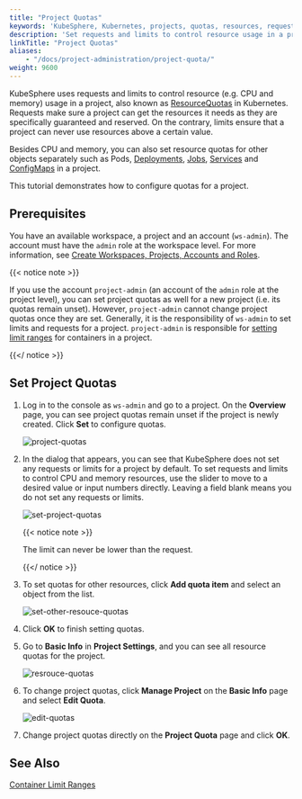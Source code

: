 ```yaml
---
title: "Project Quotas"
keywords: 'KubeSphere, Kubernetes, projects, quotas, resources, requests, limits'
description: 'Set requests and limits to control resource usage in a project.'
linkTitle: "Project Quotas"
aliases: 
    - "/docs/project-administration/project-quota/"
weight: 9600
---
```


KubeSphere uses requests and limits to control resource (e.g. CPU and memory) usage in a project, also known as [ResourceQuotas](https://kubernetes.io/docs/concepts/policy/resource-quotas/) in Kubernetes. Requests make sure a project can get the resources it needs as they are specifically guaranteed and reserved. On the contrary, limits ensure that a project can never use resources above a certain value.

Besides CPU and memory, you can also set resource quotas for other objects separately such as Pods, [Deployments](../../project-user-guide/application-workloads/deployments/), [Jobs](../../project-user-guide/application-workloads/jobs/), [Services](../../project-user-guide/application-workloads/services/) and [ConfigMaps](../../project-user-guide/configuration/configmaps/) in a project.

This tutorial demonstrates how to configure quotas for a project.

## Prerequisites

You have an available workspace, a project and an account (`ws-admin`). The account must have the `admin` role at the workspace level. For more information, see [Create Workspaces, Projects, Accounts and Roles](../../quick-start/create-workspace-and-project/).

{{< notice note >}}

If you use the account `project-admin` (an account of the `admin` role at the project level), you can set project quotas as well for a new project (i.e. its quotas remain unset). However, `project-admin` cannot change project quotas once they are set. Generally, it is the responsibility of `ws-admin` to set limits and requests for a project. `project-admin` is responsible for [setting limit ranges](../../project-administration/container-limit-ranges/) for containers in a project.

{{</ notice >}} 

## Set Project Quotas

1. Log in to the console as `ws-admin` and go to a project. On the **Overview** page, you can see project quotas remain unset if the project is newly created. Click **Set** to configure quotas.

   ![project-quotas](/images/docs/workspace-administration/project-quotas/project-quotas.jpg)

2. In the dialog that appears, you can see that KubeSphere does not set any requests or limits for a project by default. To set requests and limits to control CPU and memory resources, use the slider to move to a desired value or input numbers directly. Leaving a field blank means you do not set any requests or limits. 

   ![set-project-quotas](/images/docs/workspace-administration/project-quotas/set-project-quotas.jpg)

   {{< notice note >}}

   The limit can never be lower than the request.

   {{</ notice >}} 

3. To set quotas for other resources, click **Add quota item** and select an object from the list.

   ![set-other-resouce-quotas](/images/docs/workspace-administration/project-quotas/set-other-resouce-quotas.jpg)

4. Click **OK** to finish setting quotas.

5. Go to **Basic Info** in **Project Settings**, and you can see all resource quotas for the project.

   ![resrouce-quotas](/images/docs/workspace-administration/project-quotas/resrouce-quotas.jpg)

6. To change project quotas, click **Manage Project** on the **Basic Info** page and select **Edit Quota**.

   ![edit-quotas](/images/docs/workspace-administration/project-quotas/edit-quotas.jpg)

7. Change project quotas directly on the **Project Quota** page and click **OK**.

## See Also

[Container Limit Ranges](../../project-administration/container-limit-ranges/)
